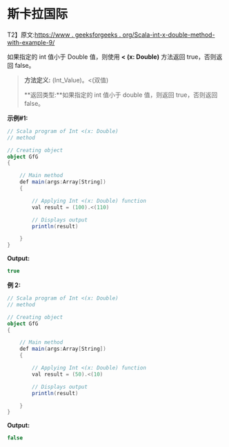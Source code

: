 # 斯卡拉国际

T2】原文:[https://www . geeksforgeeks . org/Scala-int-x-double-method-with-example-9/](https://www.geeksforgeeks.org/scala-int-x-double-method-with-example-9/)

如果指定的 int 值小于 Double 值，则使用 **< (x: Double)** 方法返回 true，否则返回 false。

> **方法定义:** (Int_Value)。<(双值)
> 
> **返回类型:**如果指定的 int 值小于 double 值，则返回 true，否则返回 false。

**示例#1:**

```scala
// Scala program of Int <(x: Double)
// method

// Creating object
object GfG
{ 

    // Main method
    def main(args:Array[String])
    {

        // Applying Int <(x: Double) function
        val result = (100).<(110)

        // Displays output
        println(result)

    }
} 
```

**Output:**

```scala
true

```

**例 2:**

```scala
// Scala program of Int <(x: Double)
// method

// Creating object
object GfG
{ 

    // Main method
    def main(args:Array[String])
    {

        // Applying Int <(x: Double) function
        val result = (50).<(10)

        // Displays output
        println(result)

    }
} 
```

**Output:**

```scala
false

```